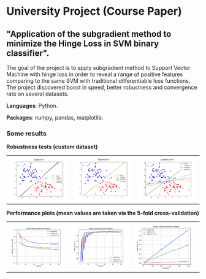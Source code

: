 # University Project (Course Paper)
## "Application of the subgradient method to minimize the Hinge Loss in SVM binary classifier".

The goal of the project is to apply subgradient method to Support Vector Machine with hinge loss in order to reveal a range of positive features comparing to the same SVM with traditional differentiable loss functions. The project discovered boost in speed, better robustness and convergence rate on several datasets.

**Languages**: Python.

**Packages**: numpy, pandas, matplotlib.

### Some results

**Robustness tests (custom dataset)**
<table>
         <tr>
            <td><img src="measurements/outliers_hinge_loss.png"></td>
            <td><img src="measurements/outliers_logistic_loss.png"></td>
           <td><img src="measurements/outliers_quadratic_loss.png"></td>
         </tr>
</table>

**Performance plots
(mean values are taken via the 5-fold cross-validation)**
<table>
         <tr>
            <td><img src="measurements/objective_func_value_over_iterations.png"></td>
            <td><img src="measurements/mean_accuracy_over_iterations.png"></td>
           <td><img src="measurements/mean_train_time_over_iterations.png"></td>
         </tr>
</table>
